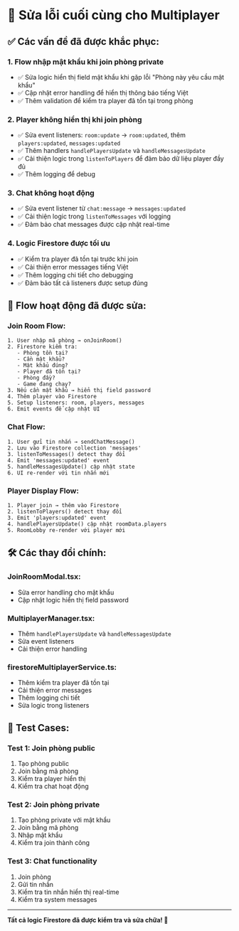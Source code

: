# 🔧 Sửa lỗi cuối cùng cho Multiplayer

## ✅ Các vấn đề đã được khắc phục:

### 1. **Flow nhập mật khẩu khi join phòng private**
- ✅ Sửa logic hiển thị field mật khẩu khi gặp lỗi "Phòng này yêu cầu mật khẩu"
- ✅ Cập nhật error handling để hiển thị thông báo tiếng Việt
- ✅ Thêm validation để kiểm tra player đã tồn tại trong phòng

### 2. **Player không hiển thị khi join phòng**
- ✅ Sửa event listeners: `room:update` → `room:updated`, thêm `players:updated`, `messages:updated`
- ✅ Thêm handlers `handlePlayersUpdate` và `handleMessagesUpdate`
- ✅ Cải thiện logic trong `listenToPlayers` để đảm bảo dữ liệu player đầy đủ
- ✅ Thêm logging để debug

### 3. **Chat không hoạt động**
- ✅ Sửa event listener từ `chat:message` → `messages:updated`
- ✅ Cải thiện logic trong `listenToMessages` với logging
- ✅ Đảm bảo chat messages được cập nhật real-time

### 4. **Logic Firestore được tối ưu**
- ✅ Kiểm tra player đã tồn tại trước khi join
- ✅ Cải thiện error messages tiếng Việt
- ✅ Thêm logging chi tiết cho debugging
- ✅ Đảm bảo tất cả listeners được setup đúng

## 🔄 Flow hoạt động đã được sửa:

### Join Room Flow:
```
1. User nhập mã phòng → onJoinRoom()
2. Firestore kiểm tra:
   - Phòng tồn tại?
   - Cần mật khẩu?
   - Mật khẩu đúng?
   - Player đã tồn tại?
   - Phòng đầy?
   - Game đang chạy?
3. Nếu cần mật khẩu → hiển thị field password
4. Thêm player vào Firestore
5. Setup listeners: room, players, messages
6. Emit events để cập nhật UI
```

### Chat Flow:
```
1. User gửi tin nhắn → sendChatMessage()
2. Lưu vào Firestore collection 'messages'
3. listenToMessages() detect thay đổi
4. Emit 'messages:updated' event
5. handleMessagesUpdate() cập nhật state
6. UI re-render với tin nhắn mới
```

### Player Display Flow:
```
1. Player join → thêm vào Firestore
2. listenToPlayers() detect thay đổi
3. Emit 'players:updated' event
4. handlePlayersUpdate() cập nhật roomData.players
5. RoomLobby re-render với player mới
```

## 🛠️ Các thay đổi chính:

### JoinRoomModal.tsx:
- Sửa error handling cho mật khẩu
- Cập nhật logic hiển thị field password

### MultiplayerManager.tsx:
- Thêm `handlePlayersUpdate` và `handleMessagesUpdate`
- Sửa event listeners
- Cải thiện error handling

### firestoreMultiplayerService.ts:
- Thêm kiểm tra player đã tồn tại
- Cải thiện error messages
- Thêm logging chi tiết
- Sửa logic trong listeners

## 🧪 Test Cases:

### Test 1: Join phòng public
1. Tạo phòng public
2. Join bằng mã phòng
3. Kiểm tra player hiển thị
4. Kiểm tra chat hoạt động

### Test 2: Join phòng private
1. Tạo phòng private với mật khẩu
2. Join bằng mã phòng
3. Nhập mật khẩu
4. Kiểm tra join thành công

### Test 3: Chat functionality
1. Join phòng
2. Gửi tin nhắn
3. Kiểm tra tin nhắn hiển thị real-time
4. Kiểm tra system messages

---

**Tất cả logic Firestore đã được kiểm tra và sửa chữa! 🎯**

